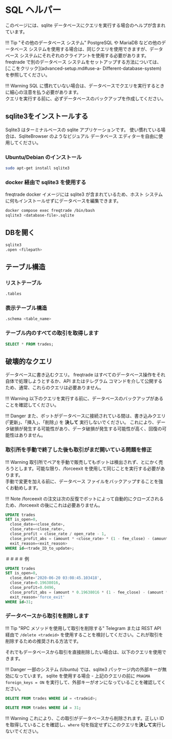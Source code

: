 # SQL ヘルパー

このページには、sqlite データベースにクエリを実行する場合のヘルプが含まれています。

!!! Tip "その他のデータベース システム"
    PostgreSQL や MariaDB などの他のデータベース システムを使用する場合は、同じクエリを使用できますが、データベース システムにそれぞれのクライアントを使用する必要があります。 freqtrade で別のデータベース システムをセットアップする方法については、[ここをクリック](advanced-setup.md#use-a- Different-database-system) を参照してください。

!!! Warning
    SQL に慣れていない場合は、データベースでクエリを実行するときに細心の注意を払う必要があります。  
    クエリを実行する前に、必ずデータベースのバックアップを作成してください。

## sqlite3をインストールする

Sqlite3 はターミナルベースの sqlite アプリケーションです。
使い慣れている場合は、SqliteBrowser のようなビジュアル データベース エディターを自由に使用してください。

### Ubuntu/Debian のインストール
```bash
sudo apt-get install sqlite3
```
### docker 経由で sqlite3 を使用する

freqtrade docker イメージには sqlite3 が含まれているため、ホスト システムに何もインストールせずにデータベースを編集できます。
``` bash
docker compose exec freqtrade /bin/bash
sqlite3 <database-file>.sqlite
```
## DBを開く
```bash
sqlite3
.open <filepath>
```
## テーブル構造

### リストテーブル
```bash
.tables
```
### 表示テーブル構造
```bash
.schema <table_name>
```
### テーブル内のすべての取引を取得します
```sql
SELECT * FROM trades;
```
## 破壊的なクエリ

データベースに書き込むクエリ。
freqtrade はすべてのデータベース操作をそれ自体で処理しようとするか、API またはテレグラム コマンドを介して公開するため、通常、これらのクエリは必要ありません。

!!! Warning
    以下のクエリを実行する前に、データベースのバックアップがあることを確認してください。

!!! Danger
    また、ボットがデータベースに接続されている間は、書き込みクエリ (「更新」、「挿入」、「削除」) を **決して** 実行しないでください。
    これにより、データ破損が発生する可能性があり、データ破損が発生する可能性が高く、回復の可能性はありません。

### 取引所を手動で終了した後も取引がまだ開いている問題を修正

!!! Warning
    取引所でペアを手動で販売してもボットは検出されず、とにかく売ろうとします。可能な限り、/forceexit <tradeid> を使用して同じことを実行する必要があります。  
    手動で変更を加える前に、データベース ファイルをバックアップすることを強くお勧めします。

!!! Note
    /forceexit の注文は次の反復でボットによって自動的にクローズされるため、/forceexit の後にこれは必要ありません。
```sql
UPDATE trades
SET is_open=0,
  close_date=<close_date>,
  close_rate=<close_rate>,
  close_profit = close_rate / open_rate - 1,
  close_profit_abs = (amount * <close_rate> * (1 - fee_close) - (amount * (open_rate * (1 - fee_open)))),
  exit_reason=<exit_reason>
WHERE id=<trade_ID_to_update>;
```
＃＃＃＃ 例
```sql
UPDATE trades
SET is_open=0,
  close_date='2020-06-20 03:08:45.103418',
  close_rate=0.19638016,
  close_profit=0.0496,
  close_profit_abs = (amount * 0.19638016 * (1 - fee_close) - (amount * (open_rate * (1 - fee_open)))),
  exit_reason='force_exit'  
WHERE id=31;
```
### データベースから取引を削除します

!!! Tip "RPC メソッドを使用して取引を削除する"
    Telegram または REST API 経由で `/delete <tradeid>` を使用することを検討してください。これが取引を削除するための推奨される方法です。

それでもデータベースから取引を直接削除したい場合は、以下のクエリを使用できます。

!!! Danger
    一部のシステム (Ubuntu) では、sqlite3 パッケージ内の外部キーが無効になっています。 sqlite を使用する場合 - 上記のクエリの前に `PRAGMA foreign_keys = ON` を実行して、外部キーがオンになっていることを確認してください。
```sql
DELETE FROM trades WHERE id = <tradeid>;

DELETE FROM trades WHERE id = 31;
```
!!! Warning
    これにより、この取引がデータベースから削除されます。正しい ID を取得していることを確認し、`where` 句を指定せずにこのクエリを**決して**実行しないでください。
